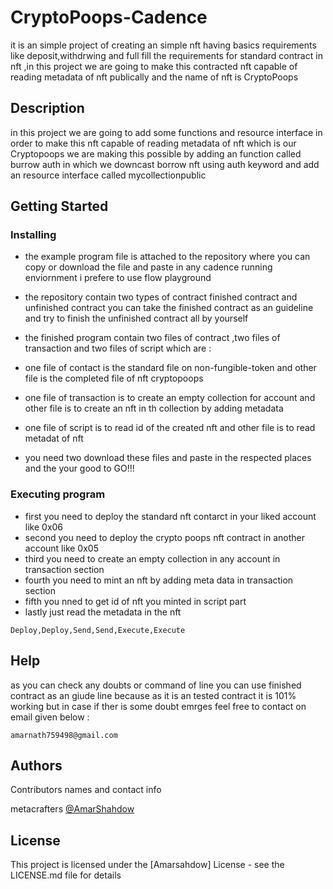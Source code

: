 # CryptoPoops-Cadence
it is an simple project of creating an simple nft having basics requirements like deposit,withdrwing and full fill the requirements for standard contract in nft ,in this project we are going to make this contracted nft capable of reading metadata of nft publically and the name of nft is CryptoPoops

## Description

in this project we are going to add some functions and resource interface in order to make this nft capable of reading metadata of nft which is our Cryptopoops we are making this possible by adding an function called burrow auth in which we downcast borrow nft using auth keyword and add an resource interface called mycollectionpublic

## Getting Started

### Installing

* the example program file is attached to the repository where you can copy or download the file and paste in any cadence running enviornment i prefere to use flow playground

* the repository contain two types of contract finished contract and unfinished contract you can take the finished contract as an guideline and try to finish the unfinished contract all by yourself
* the finished program contain two files of contract ,two files of transaction and two files of script which are :
*   one file of contact is the standard file on non-fungible-token and other file is the completed file of nft cryptopoops
*   one file of transaction  is to create an empty collection for account and other file is to create an nft in th collection by adding metadata
*   one file of script is to read id of the created nft and other file is to read metadat of nft
*   you need two download these files and paste in the respected places and the your good to GO!!!

### Executing program

* first you need to deploy the standard nft contarct in your liked account like 0x06
* second you need to deploy the crypto poops nft contract in another account like 0x05
* third you need to create an empty collection in any account in transaction section
* fourth you need to mint an nft by adding meta data in transaction section 
* fifth you nned to get id of nft you minted in script part
* lastly just read the metadata in the nft
```
Deploy,Deploy,Send,Send,Execute,Execute
```

## Help

as you can check any doubts or command of line you can use finished contract as an giude line because as it is an tested contract it is 101% working but in case if ther is some doubt emrges feel free to contact on email given below :


```
amarnath759498@gmail.com
```

## Authors

Contributors names and contact info

metacrafters 
 [@AmarShahdow](amarnath759498@gmail.com)


## License

This project is licensed under the [Amarsahdow] License - see the LICENSE.md file for details
